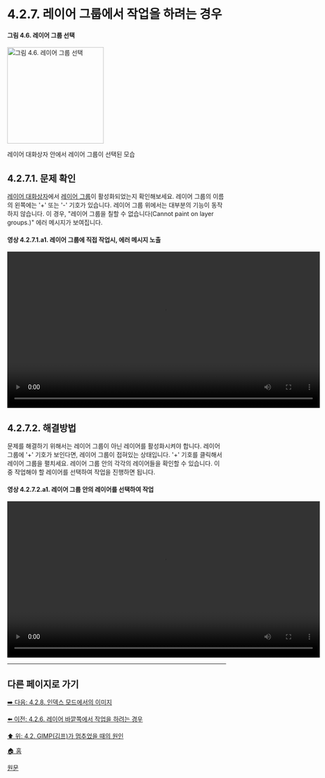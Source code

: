 # 4.2.7. 레이어 그룹에서 작업을 하려는 경우

#### 그림 4.6. 레이어 그룹 선택
<img width="222" alt="그림 4.6. 레이어 그룹 선택" environment="MacOS:Sonoma 14.2.1 GIMP 2.10.36" src="https://github.com/wonder13662/gimp/assets/15767104/b3ec520c-c895-400a-948c-2eeeb8e18422">

레이어 대화상자 안에서 레이어 그룹이 선택된 모습

## 4.2.7.1. 문제 확인
[레이어 대화상자](./15-02-01-layers-dialog.md)에서 [레이어 그룹](./08-05-layer-groups.md)이 활성화되었는지 확인해보세요. 레이어 그룹의 이름의 왼쪽에는 '+' 또는 '-' 기호가 있습니다. 레이어 그룹 위에서는 대부분의 기능이 동작하지 않습니다. 이 경우, "레이어 그룹을 칠할 수 없습니다(Cannot paint on layer groups.)" 에러 메시지가 보여집니다.

#### 영상 4.2.7.1.a1. 레이어 그룹에 직접 작업시, 에러 메시지 노출
<video controls="controls" width="720" environment="MacOS:Sonoma 14.2.1 GIMP 2.10.36" src="https://github.com/wonder13662/gimp/assets/15767104/99cbfad6-a162-444c-b4e7-2a0c721952b1"></video>

## 4.2.7.2. 해결방법
문제를 해결하기 위해서는 레이어 그룹이 아닌 레이어를 활성화시켜야 합니다. 레이어 그룹에 '+' 기호가 보인다면, 레이어 그룹이 접혀있는 상태입니다. '+' 기호를 클릭해서 레이어 그룹을 펼치세요. 레이어 그룹 안의 각각의 레이어들을 확인할 수 있습니다. 이 중 작업해야 할 레이어를 선택하여 작업을 진행하면 됩니다.

#### 영상 4.2.7.2.a1. 레이어 그룹 안의 레이어를 선택하여 작업
<video controls="controls" width="720" environment="MacOS:Sonoma 14.2.1 GIMP 2.10.36" src="https://github.com/wonder13662/gimp/assets/15767104/aedf4dd2-d140-46d2-949c-ccf748a77bfd"></video>

***

## 다른 페이지로 가기

[➡️ 다음: 4.2.8. 인덱스 모드에서의 이미지](./04-02-08-the-image-is-in-indexed-color-mode.md)

[⬅️ 이전: 4.2.6. 레이어 바깥쪽에서 작업을 하려는 경우](./04-02-06-you-are-trying-to-act-outside-the-layer.md)

[⬆️ 위: 4.2. GIMP(김프)가 멈추었을 때의 원인](./04-02-00-common-causes-of-gimp-non-responsiveness.md)

[🏠 홈](./00-home.md)

[원문](https://docs.gimp.org/2.10/ko/gimp-stuck-layer-group.html)
